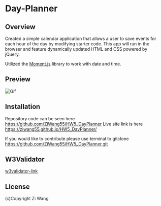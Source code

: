 # Day-Planner

## Overview

Created a simple calendar application that allows a user to save events for each hour of the day by modifying starter code. This app will run in the browser and feature dynamically updated HTML and CSS powered by jQuery.

Utilized the [Moment.js](https://momentjs.com/) library to work with date and time.

## Preview

![Gif](https://github.com/ZiWang55/HW5_DayPlanner/blob/main/Assets/Work-Day-Scheduler.gif?raw=true)

## Installation

Repository code can be seen here https://github.com/ZiWang55/HW5_DayPlanner Live site link is here https://ziwang55.github.io/HW5_DayPlanner/

If you would like to contribute please use terminal to gitclone https://github.com/ZiWang55/HW5_DayPlanner.git

## W3Validator

[w3validator-link](https://validator.w3.org/nu/?doc=https%3A%2F%2Fziwang55.github.io%2FHW5_DayPlanner%2F)

## License
(c)Copyright Zi Wang

